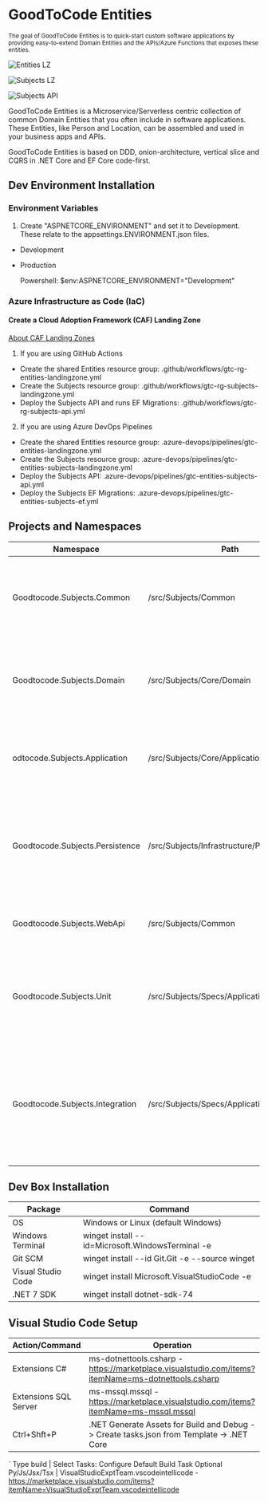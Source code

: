 # GoodToCode Entities
<sup>The goal of GoodToCode Entities is to quick-start custom software applications by providing easy-to-extend Domain Entities and the APIs/Azure Functions that exposes these entities.</sup>

![Entities LZ](https://github.com/goodtocode/entities/actions/workflows/gtc-rg-entities-landingzone.yml/badge.svg)

![Subjects LZ](https://github.com/goodtocode/entities/actions/workflows/gtc-rg-subjects-landingzone.yml/badge.svg)

![Subjects API](https://github.com/goodtocode/entities/actions/workflows/gtc-rg-subjects-api.yml/badge.svg)

GoodToCode Entities is a Microservice/Serverless centric collection of common Domain Entities that you often include in software applications. These Entities, like Person and Location, can be assembled and used in your business apps and APIs.

GoodToCode Entities is based on DDD, onion-architecture, vertical slice and CQRS in .NET Core and EF Core code-first.

## Dev Environment Installation
### Environment Variables
1. Create "ASPNETCORE_ENVIRONMENT" and set it to Development. These relate to the appsettings.ENVIRONMENT.json files.
* Development
* Production

    Powershell: $env:ASPNETCORE_ENVIRONMENT="Development"

### Azure Infrastructure as Code (IaC)
#### Create a Cloud Adoption Framework (CAF) Landing Zone

[About CAF Landing Zones](https://learn.microsoft.com/en-us/azure/cloud-adoption-framework/ready/landing-zone/)
1. If you are using GitHub Actions
* Create the shared Entities resource group: .github/workflows/gtc-rg-entities-landingzone.yml
* Create the Subjects resource group: .github/workflows/gtc-rg-subjects-landingzone.yml
* Deploy the Subjects API and runs EF Migrations: .github/workflows/gtc-rg-subjects-api.yml

2. If you are using Azure DevOps Pipelines
* Create the shared Entities resource group: .azure-devops/pipelines/gtc-entities-landingzone.yml
* Create the Subjects resource group: .azure-devops/pipelines/gtc-entities-subjects-landingzone.yml
* Deploy the Subjects API: .azure-devops/pipelines/gtc-entities-subjects-api.yml
* Deploy the Subjects EF Migrations: .azure-devops/pipelines/gtc-entities-subjects-ef.yml

## Projects and Namespaces
Namespace | Path | Contents
--- | --- | ---
Goodtocode.Subjects.Common | /src/Subjects/Common | Includes shared kernel library that are candidates to share with other projects.
Goodtocode.Subjects.Domain | /src/Subjects/Core/Domain | Includes core domain objects, entities and interfaces. This only references .NET.
odtocode.Subjects.Application | /src/Subjects/Core/Application | Includes core application commands and queries. This only references Domain.
Goodtocode.Subjects.Persistence | /src/Subjects/Infrastructure/Persistence |Includes infrastructure concerns such as repositories, dbcontexts. This references Domain and Application.
Goodtocode.Subjects.WebApi | /src/Subjects/Common | Includes presentation Web API. This references Persistence.
Goodtocode.Subjects.Unit | /src/Subjects/Specs/Application.Unit | Unit tests that exercise Domain and Applicaiton with mocked infrastructure. This references Persistence.
Goodtocode.Subjects.Integration | /src/Subjects/Specs/Application.Integration | Unit tests that exercise Domain, Application and Presistence. Uses In-memory Database. This references Persistence.

## Dev Box Installation
Package | Command
--- | ---
OS | Windows or Linux (default Windows)
Windows Terminal | winget install --id=Microsoft.WindowsTerminal -e
Git SCM | winget install --id Git.Git -e --source winget
Visual Studio Code | winget install Microsoft.VisualStudioCode -e
.NET 7 SDK | winget install dotnet-sdk-74

## Visual Studio Code Setup
Action/Command | Operation
--- | ---
Extensions C# | ms-dotnettools.csharp - https://marketplace.visualstudio.com/items?itemName=ms-dotnettools.csharp
Extensions SQL Server | ms-mssql.mssql - https://marketplace.visualstudio.com/items?itemName=ms-mssql.mssql
Ctrl+Shft+P | .NET Generate Assets for Build and Debug -> Create tasks.json from Template -> .NET Core
`
Type build | Select Tasks: Configure Default Build Task
Optional Py/Js/Jsx/Tsx | VisualStudioExptTeam.vscodeintellicode - https://marketplace.visualstudio.com/items?itemName=VisualStudioExptTeam.vscodeintellicode